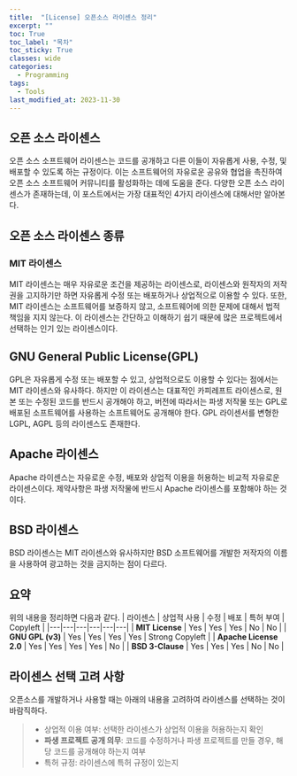 ```yaml
---
title:  "[License] 오픈소스 라이센스 정리"
excerpt: ""
toc: True
toc_label: "목차"
toc_sticky: True
classes: wide
categories:
  - Programming
tags:
  - Tools
last_modified_at: 2023-11-30
---
```


## 오픈 소스 라이센스
오픈 소스 소프트웨어 라이센스는 코드를 공개하고 다른 이들이 자유롭게 사용, 수정, 및 배포할 수 있도록 하는 규정이다. 이는 소프트웨어의 자유로운 공유와 협업을 촉진하여 오픈 소스 소프트웨어 커뮤니티를 활성화하는 데에 도움을 준다. 다양한 오픈 소스 라이센스가 존재하는데, 이 포스트에서는 가장 대표적인 4가지 라이센스에 대해서만 알아본다.

## 오픈 소스 라이센스 종류
### MIT 라이센스
MIT 라이센스는 매우 자유로운 조건을 제공하는 라이센스로, 라이센스와 원작자의 저작권을 고지하기만 하면 자유롭게 수정 또는 배포하거나 상업적으로 이용할 수 있다. 또한, MIT 라이센스는 소프트웨어를 보증하지 않고, 소프트웨어에 의한 문제에 대해서 법적 책임을 지지 않는다. 이 라이센스는 간단하고 이해하기 쉽기 때문에 많은 프로젝트에서 선택하는 인기 있는 라이센스이다.

## GNU General Public License(GPL)
GPL은 자유롭게 수정 또는 배포할 수 있고, 상업적으로도 이용할 수 있다는 점에서는 MIT 라이센스와 유사하다. 하지만 이 라이센스는 대표적인 카피레프트 라이센스로, 원본 또는 수정된 코드를 반드시 공개해야 하고, 버전에 따라서는 파생 저작물 또는 GPL로 배포된 소프트웨어를 사용하는 소프트웨어도 공개해야 한다. GPL 라이센서를 변형한 LGPL, AGPL 등의 라이센스도 존재한다.

## Apache 라이센스
Apache 라이센스는 자유로운 수정, 배포와 상업적 이용을 허용하는 비교적 자유로운 라이센스이다. 제약사항은 파생 저작물에 반드시 Apache 라이센스를 포함해야 하는 것이다.

## BSD 라이센스
BSD 라이센스는 MIT 라이센스와 유사하지만 BSD 소프트웨어를 개발한 저작자의 이름을 사용하여 광고하는 것을 금지하는 점이 다르다.

## 요약
위의 내용을 정리하면 다음과 같다.
| 라이센스 | 상업적 사용 | 수정 | 배포 | 특허 부여 | Copyleft |
|---|---|---|---|---|---|
| **MIT License** | Yes | Yes | Yes | No | No |
| **GNU GPL (v3)** | Yes | Yes | Yes | Yes | Strong Copyleft |
| **Apache License 2.0** | Yes | Yes | Yes | Yes | No |
| **BSD 3-Clause** | Yes | Yes | Yes | No | No |

## 라이센스 선택 고려 사항
오픈소스를 개발하거나 사용할 때는 아래의 내용을 고려하여 라이센스를 선택하는 것이 바람직하다.
> - 상업적 이용 여부: 선택한 라이센스가 상업적 이용을 허용하는지 확인
> - **파생 프로젝트 공개 의무**: 코드를 수정하거나 파생 프로젝트를 만들 경우, 해당 코드를 공개해야 하는지 여부
> - 특허 규정: 라이센스에 특허 규정이 있는지